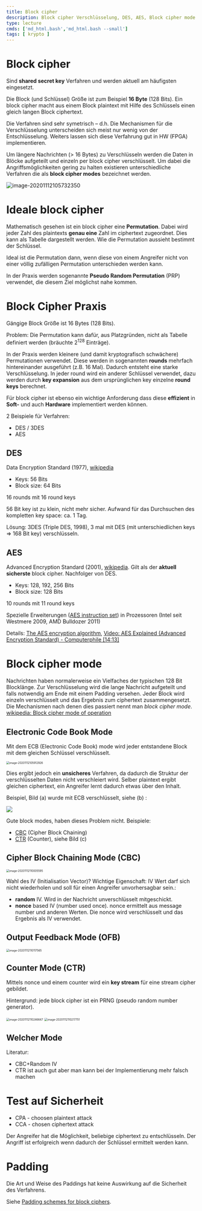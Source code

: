 ```yaml
---
title: Block cipher
description: Block cipher Verschlüsselung, DES, AES, Block cipher mode
type: lecture
cmds: ['md_html.bash','md_html.bash --small']
tags: [ krypto ]
---
```




# Block cipher

Sind **shared secret key** Verfahren und werden aktuell am häufigsten eingesetzt.

Die Block (und Schlüssel) Größe ist zum Beispiel **16 Byte** (128 Bits).
Ein block cipher macht aus einem Block plaintext mit Hilfe des Schlüssels einen gleich langen Block ciphertext.

Die Verfahren sind sehr symetrisch – d.h. Die Mechanismen für die Verschlüsselung unterscheiden sich meist nur wenig von der Entschlüsselung. Weiters lassen sich diese Verfahrung gut in HW (FPGA) implementieren.

Um längere Nachrichten (> 16 Bytes) zu Verschlüsseln werden die Daten in Blöcke aufgeteilt und einzeln per block cipher verschlüsselt. Um dabei die Angriffsmöglichkeiten gering zu halten existieren unterschiedliche Verfahren die als **block cipher modes** bezeichnet werden.

![image-20201112105732350](fig/image-20201112105732350.png)




# Ideale block cipher

Mathematisch gesehen ist ein block cipher eine **Permutation**. Dabei wird jeder Zahl des plaintexts **genau eine** Zahl im ciphertext zugeordnet. Dies kann als Tabelle dargestellt werden.  Wie die Permutation aussieht bestimmt der Schlüssel.

Ideal ist die Permutation dann, wenn diese von einem Angreifer nicht von einer völlig zufälligen Permutation unterschieden werden kann. 

In der Praxis werden sogenannte **Pseudo Random Permutation** (PRP) verwendet, die diesem Ziel möglichst nahe kommen.




# Block Cipher Praxis

Gängige Block Größe ist 16 Bytes (128 Bits).

Problem: Die Permutation kann dafür, aus Platzgründen, nicht als Tabelle definiert werden (bräuchte $2^{128}$ Einträge).

In der Praxis werden kleinere (und damit kryptografisch schwächere) Permutationen verwendet. Diese werden in sogenannten **rounds** mehrfach hintereinander ausgeführt (z.B. 16 Mal). Dadurch entsteht eine starke Verschlüsselung. In jeder round wird ein anderer Schlüssel verwendet, dazu werden durch **key expansion** aus dem ursprünglichen key einzelne **round keys** berechnet.

Für block cipher ist ebenso ein wichtige Anforderung dass diese **effizient** in **Soft-** und auch **Hardware** implementiert werden können.

2 Beispiele für Verfahren:

- DES / 3DES
- AES




## DES

Data Encryption Standard (1977),
[wikipedia](https://en.wikipedia.org/wiki/Data_Encryption_Standard)

- Keys: 56 Bits
- Block size: 64 Bits

16 rounds mit 16 round keys

56 Bit key ist zu klein, nicht mehr sicher. Aufwand für das Durchsuchen des kompletten key space: ca. 1 Tag.

Lösung: 3DES (Triple DES, 1998), 3 mal mit DES (mit unterschiedlichen keys => 168 Bit key) verschlüsseln.




## AES

Advanced Encryption Standard (2001), [wikipedia](https://en.wikipedia.org/wiki/Advanced_Encryption_Standard). Gilt als der **aktuell sicherste** block cipher. Nachfolger von DES.

- Keys: 128, 192, 256 Bits
- Block size: 128 Bits

10 rounds mit 11 round keys 

Spezielle Erweiterungen ([AES instruction set](https://en.wikipedia.org/wiki/AES_instruction_set)) in Prozessoren (Intel seit Westmere 2009, AMD Bulldozer 2011)

Details: [The AES encryption algorithm](http://www.samiam.org/rijndael.html), [Video: AES Explained (Advanced Encryption Standard) - Computerphile [14:13]](https://youtu.be/O4xNJsjtN6E)



# Block cipher mode

Nachrichten haben normalerweise ein Vielfaches der typischen 128 Bit Blocklänge. Zur Verschlüsselung wird die lange Nachricht aufgeteilt und falls notwendig am Ende mit einem Padding versehen.
Jeder Block wird einzeln verschlüsselt und das Ergebnis zum ciphertext zusammengesetzt.
Die Mechanismen nach denen dies passiert nennt man *block cipher mode*.
[wikipedia: Block cipher mode of operation](https://en.wikipedia.org/wiki/Block_cipher_mode_of_operation)




## Electronic Code Book Mode

Mit dem ECB (Electronic Code Book) mode wird jeder entstandene Block mit dem gleichen Schlüssel verschlüsselt. 

<img src="fig/image-20201112105912926.png" alt="image-20201112105912926" style="zoom:50%;" />

Dies ergibt jedoch ein **unsicheres** Verfahren, da dadurch die Struktur der verschlüsselten Daten nicht verschleiert wird. Selber plaintext ergibt gleichen ciphertext, ein Angreifer lernt dadurch etwas über den Inhalt. 

Beispiel, Bild (a) wurde mit ECB verschlüsselt, siehe (b) :

![](fig/Tux_aes_ecb_ctr.jpg)

Gute block modes, haben dieses Problem nicht. Beispiele:

- [CBC](https://en.wikipedia.org/wiki/Block_cipher_mode_of_operation#Cipher_Block_Chaining_.28CBC.29) (Cipher Block Chaining)
- [CTR](https://en.wikipedia.org/wiki/Block_cipher_mode_of_operation#Counter_.28CTR.29) (Counter), siehe Bild (c)




## Cipher Block Chaining Mode (CBC)

<img src="fig/image-20201112110005595.png" alt="image-20201112110005595" style="zoom:50%;" />

Wahl des IV (Initialisation Vector)?  Wichtige Eigenschaft: IV Wert darf sich nicht wiederholen und soll für einen Angreifer unvorhersagbar sein.:

- **random** IV. Wird in der Nachricht unverschlüsselt mitgeschickt.
- **nonce** based IV (number used once). nonce ermittelt aus message number und anderen Werten. Die nonce wird verschlüsselt und das Ergebnis als IV verwendet. 



## Output Feedback Mode (OFB)

<img src="fig/image-20201112110117565.png" alt="image-20201112110117565" style="zoom:50%;" />



## Counter Mode (CTR)

Mittels nonce und einem counter wird ein **key stream** für eine stream cipher gebildet.

Hintergrund: jede block cipher ist ein PRNG (pseudo random number generator).

<img src="fig/image-20201112110246647.png" alt="image-20201112110246647" style="zoom:50%;" />

<img src="fig/image-20201112110217751.png" alt="image-20201112110217751" style="zoom:50%;" />

## Welcher Mode

Literatur:

- CBC+Random IV
- CTR ist auch gut aber man kann bei der Implementierung mehr falsch machen

# Test auf Sicherheit

- CPA - choosen plaintext attack
- CCA - chosen ciphertext attack

Der Angreifer hat die Möglichkeit, beliebige ciphertext zu entschlüsseln. Der Angriff ist erfolgreich wenn dadurch der Schlüssel ermittelt werden kann.



# Padding

Die Art und Weise des Paddings hat keine Auswirkung auf die Sicherheit des Verfahrens.

Siehe [Padding schemes for block ciphers](https://www.cryptosys.net/pki/manpki/pki_paddingschemes.html).

